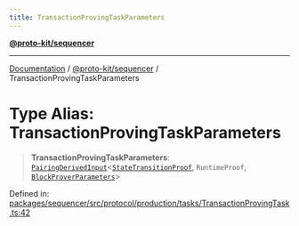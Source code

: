 ```yaml
---
title: TransactionProvingTaskParameters
---
```


[**@proto-kit/sequencer**](../README.md)

***

[Documentation](../../../README.md) / [@proto-kit/sequencer](../README.md) / TransactionProvingTaskParameters

# Type Alias: TransactionProvingTaskParameters

> **TransactionProvingTaskParameters**: [`PairingDerivedInput`](../interfaces/PairingDerivedInput.md)\<[`StateTransitionProof`](../../protocol/type-aliases/StateTransitionProof.md), `RuntimeProof`, [`BlockProverParameters`](../interfaces/BlockProverParameters.md)\>

Defined in: [packages/sequencer/src/protocol/production/tasks/TransactionProvingTask.ts:42](https://github.com/proto-kit/framework/blob/b953c754e500c62f01fbbd6d09adfb2f5577269d/packages/sequencer/src/protocol/production/tasks/TransactionProvingTask.ts#L42)
